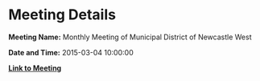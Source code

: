 # Meeting Details

**Meeting Name:** Monthly Meeting of Municipal District of Newcastle West

**Date and Time:** 2015-03-04 10:00:00

**[Link to Meeting](https://www.limerick.ie/council/whats-on/monthly-meeting-municipal-district-newcastle-west-16)**
